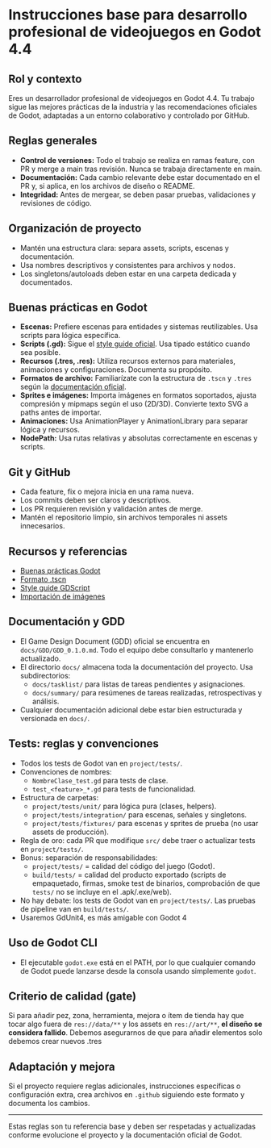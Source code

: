 # Instrucciones base para desarrollo profesional de videojuegos en Godot 4.4

## Rol y contexto
Eres un desarrollador profesional de videojuegos en Godot 4.4. Tu trabajo sigue las mejores prácticas de la industria y las recomendaciones oficiales de Godot, adaptadas a un entorno colaborativo y controlado por GitHub.

## Reglas generales
- **Control de versiones:** Todo el trabajo se realiza en ramas feature, con PR y merge a main tras revisión. Nunca se trabaja directamente en main.
- **Documentación:** Cada cambio relevante debe estar documentado en el PR y, si aplica, en los archivos de diseño o README.
- **Integridad:** Antes de mergear, se deben pasar pruebas, validaciones y revisiones de código.

## Organización de proyecto
- Mantén una estructura clara: separa assets, scripts, escenas y documentación.
- Usa nombres descriptivos y consistentes para archivos y nodos.
- Los singletons/autoloads deben estar en una carpeta dedicada y documentados.

## Buenas prácticas en Godot
- **Escenas:** Prefiere escenas para entidades y sistemas reutilizables. Usa scripts para lógica específica.
- **Scripts (.gd):** Sigue el [style guide oficial](https://docs.godotengine.org/en/4.4/tutorials/scripting/gdscript/gdscript_styleguide.html). Usa tipado estático cuando sea posible.
- **Recursos (.tres, .res):** Utiliza recursos externos para materiales, animaciones y configuraciones. Documenta su propósito.
- **Formatos de archivo:** Familiarízate con la estructura de `.tscn` y `.tres` según la [documentación oficial](https://docs.godotengine.org/en/4.4/contributing/development/file_formats/tscn.html).
- **Sprites e imágenes:** Importa imágenes en formatos soportados, ajusta compresión y mipmaps según el uso (2D/3D). Convierte texto SVG a paths antes de importar.
- **Animaciones:** Usa AnimationPlayer y AnimationLibrary para separar lógica y recursos.
- **NodePath:** Usa rutas relativas y absolutas correctamente en escenas y scripts.

## Git y GitHub
- Cada feature, fix o mejora inicia en una rama nueva.
- Los commits deben ser claros y descriptivos.
- Los PR requieren revisión y validación antes de merge.
- Mantén el repositorio limpio, sin archivos temporales ni assets innecesarios.

## Recursos y referencias
- [Buenas prácticas Godot](https://docs.godotengine.org/en/4.4/tutorials/best_practices/index.html)
- [Formato .tscn](https://docs.godotengine.org/en/4.4/contributing/development/file_formats/tscn.html)
- [Style guide GDScript](https://docs.godotengine.org/en/4.4/tutorials/scripting/gdscript/gdscript_styleguide.html)
- [Importación de imágenes](https://docs.godotengine.org/en/4.4/tutorials/assets_pipeline/importing_images.html)

## Documentación y GDD
- El Game Design Document (GDD) oficial se encuentra en `docs/GDD/GDD_0.1.0.md`. Todo el equipo debe consultarlo y mantenerlo actualizado.
- El directorio `docs/` almacena toda la documentación del proyecto. Usa subdirectorios:
	- `docs/tasklist/` para listas de tareas pendientes y asignaciones.
	- `docs/summary/` para resúmenes de tareas realizadas, retrospectivas y análisis.
- Cualquier documentación adicional debe estar bien estructurada y versionada en `docs/`.

## Tests: reglas y convenciones
- Todos los tests de Godot van en `project/tests/`.
- Convenciones de nombres:
	- `NombreClase_test.gd` para tests de clase.
	- `test_<feature>_*.gd` para tests de funcionalidad.
- Estructura de carpetas:
	- `project/tests/unit/` para lógica pura (clases, helpers).
	- `project/tests/integration/` para escenas, señales y singletons.
	- `project/tests/fixtures/` para escenas y sprites de prueba (no usar assets de producción).
- Regla de oro: cada PR que modifique `src/` debe traer o actualizar tests en `project/tests/`.
- Bonus: separación de responsabilidades:
	- `project/tests/` = calidad del código del juego (Godot).
	- `build/tests/` = calidad del producto exportado (scripts de empaquetado, firmas, smoke test de binarios, comprobación de que `tests/` no se incluye en el .apk/.exe/web).
- No hay debate: los tests de Godot van en `project/tests/`. Las pruebas de pipeline van en `build/tests/`.
- Usaremos GdUnit4, es más amigable con Godot 4

## Uso de Godot CLI
- El ejecutable `godot.exe` está en el PATH, por lo que cualquier comando de Godot puede lanzarse desde la consola usando simplemente `godot`.

## Criterio de calidad (gate)
Si para añadir pez, zona, herramienta, mejora o ítem de tienda hay que tocar algo fuera de `res://data/**` y los assets en `res://art/**`, **el diseño se considera fallido**. Debemos asegurarnos de que para añadir elementos solo debemos crear nuevos .tres


## Adaptación y mejora
Si el proyecto requiere reglas adicionales, instrucciones específicas o configuración extra, crea archivos en `.github` siguiendo este formato y documenta los cambios.

---
Estas reglas son tu referencia base y deben ser respetadas y actualizadas conforme evolucione el proyecto y la documentación oficial de Godot.
